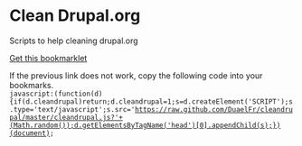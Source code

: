 Clean Drupal.org
===========

Scripts to help cleaning drupal.org

<a href="javascript:(function(d){if(d.cleandrupal)return;d.cleandrupal=1;s=d.createElement('SCRIPT');s.type='text/javascript';s.src='https://raw.github.com/DuaelFr/cleandrupal/master/cleandrupal.js?'+(Math.random());d.getElementsByTagName('head')[0].appendChild(s);})(document);">Get this bookmarklet</a>

If the previous link does not work, copy the following code into your bookmarks.
<code>
javascript:(function(d){if(d.cleandrupal)return;d.cleandrupal=1;s=d.createElement('SCRIPT');s.type='text/javascript';s.src='https://raw.github.com/DuaelFr/cleandrupal/master/cleandrupal.js?'+(Math.random());d.getElementsByTagName('head')[0].appendChild(s);})(document);
</code>
